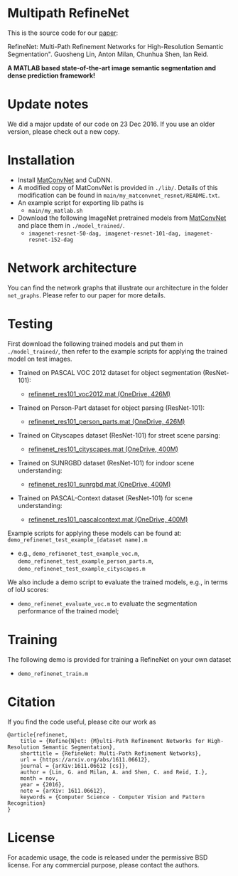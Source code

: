 # Multipath RefineNet
This is the source code for our [paper](https://arxiv.org/abs/1611.06612):

RefineNet: Multi-Path Refinement Networks for High-Resolution Semantic Segmentation". Guosheng Lin, Anton Milan, Chunhua Shen, Ian Reid.

**A MATLAB based state-of-the-art image semantic segmentation and dense prediction framework!**


# Update notes
We did a major update of our code on 23 Dec 2016. If you use an older version, please check out a new copy.


# Installation
* Install [MatConvNet](http://www.vlfeat.org/matconvnet/) and CuDNN.
* A modified copy of MatConvNet is provided in `./lib/`. Details of this modification can be found in `main/my_matconvnet_resnet/README.txt`.
* An example script for exporting lib paths is
  * `main/my_matlab.sh` 
* Download the following ImageNet pretrained models from [MatConvNet](http://www.vlfeat.org/matconvnet/pretrained/) and place them in `./model_trained/`.
  * `imagenet-resnet-50-dag, imagenet-resnet-101-dag, imagenet-resnet-152-dag` 

# Network architecture
You can find the network graphs that illustrate our architecture in the folder `net_graphs`. Please refer to our paper for more details.


# Testing

<!-- For now, only the model for the PASCAL VOC (ResNet-101) dataset is provided. More trained models will be available soon.  -->
First download the following trained models and put them in `./model_trained/`, then refer to the example scripts for applying the trained model on test images.

* Trained on PASCAL VOC 2012 dataset for object segmentation (ResNet-101): 
  * [refinenet_res101_voc2012.mat (OneDrive, 426M)](https://1drv.ms/u/s!AmxAc3Al6cbBa42jLruLYscVIiw)
  
* Trained on Person-Part dataset for object parsing (ResNet-101): 
  * [refinenet_res101_person_parts.mat (OneDrive, 426M)](https://1drv.ms/u/s!AmxAc3Al6cbBbZXGYA56ELRjedE)

* Trained on Cityscapes dataset (ResNet-101) for street scene parsing: 
  * [refinenet_res101_cityscapes.mat  (OneDrive, 400M)](https://1drv.ms/u/s!AmxAc3Al6cbBbuYTmQG_dGXAfn4)

* Trained on SUNRGBD dataset (ResNet-101) for indoor scene understanding: 
  * [refinenet_res101_sunrgbd.mat  (OneDrive, 400M)](https://1drv.ms/u/s!AmxAc3Al6cbBcPw22yUv67rEn1Y)

* Trained on PASCAL-Context dataset (ResNet-101) for scene understanding: 
  * [refinenet_res101_pascalcontext.mat  (OneDrive, 400M)](https://1drv.ms/u/s!AmxAc3Al6cbBa42jLruLYscVIiw)

Example scripts for applying these models can be found at: `demo_refinenet_test_example_[dataset name].m`
* e.g., `demo_refinenet_test_example_voc.m`, `demo_refinenet_test_example_person_parts.m`, `demo_refinenet_test_example_cityscapes.m`

We also include a demo script to evaluate the trained models, e.g., in terms of IoU scores:
* `demo_refinenet_evaluate_voc.m` to evaluate the segmentation performance of the trained model;


# Training
The following demo is provided for training a RefineNet on your own dataset
* `demo_refinenet_train.m`



# Citation
If you find the code useful, please cite our work as

```
@article{refinenet,
	title = {Refine{N}et: {M}ulti-Path Refinement Networks for High-Resolution Semantic Segmentation},
	shorttitle = {RefineNet: Multi-Path Refinement Networks},
	url = {https://arxiv.org/abs/1611.06612},
	journal = {arXiv:1611.06612 [cs]},
	author = {Lin, G. and Milan, A. and Shen, C. and Reid, I.},
	month = nov,
	year = {2016},
	note = {arXiv: 1611.06612},
	keywords = {Computer Science - Computer Vision and Pattern Recognition}
}
```
# License
For academic usage, the code is released under the permissive BSD license. For any commercial purpose, please contact the authors.
